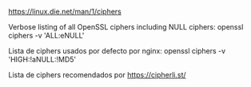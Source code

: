 https://linux.die.net/man/1/ciphers


Verbose listing of all OpenSSL ciphers including NULL ciphers:
openssl ciphers -v 'ALL:eNULL'

Lista de ciphers usados por defecto por nginx:
openssl ciphers -v 'HIGH:!aNULL:!MD5'

Lista de ciphers recomendados por https://cipherli.st/
